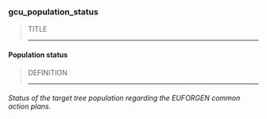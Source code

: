 ### gcu_population_status



> TITLE
> 
> ------

#### Population status



> DEFINITION
> 
> ------

###### Status of the target tree population regarding the EUFORGEN common action plans.